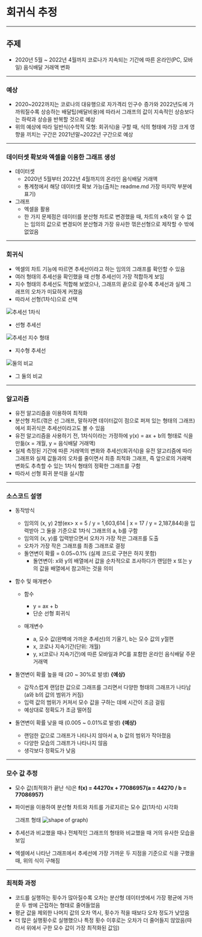 # 회귀식 추정
___

## 주제
* 2020년 5월 ~ 2022년 4월까지 코로나가 지속되는 기간에 따른 온라인(PC, 모바일) 음식배달 거래액 변화  

___

### 예상
* 2020~2022까지는 코로나의 대유행으로 자가격리 인구수 증가와 2022년도에 가까워질수록 상승하는 배달팁(배달비용)에 따라서 그래프의 값이 지속적인 상승보다는 하락과 상승을 반복할 것으로 예상  
* 위의 예상에 따라 일반식(수학적 모형: 회귀식)을 구할 때, 식의 형태에 가장 크게 영향을 끼치는 구간은 2021년말~2022년 구간으로 예상  

___

### 데이터셋 확보와 엑셀을 이용한 그래프 생성
* 데이터셋
    - 2020년 5월부터 2022년 4월까지의 온라인 음식배달 거래액  
    - 통계청에서 해당 데이터셋 확보 가능(출처는 readme.md 가장 마지막 부분에 표기)  
* 그래프
    - 엑셀을 활용  
    - 한 가지 문제점은 데이터를 분산형 차트로 변경했을 때, 차트의 x축이 알 수 없는 임의의 값으로 변경되어 분산형과 가장 유사한 꺾은선형으로 제작할 수 밖에 없었음  
___

### 회귀식  
* 엑셀의 차트 기능에 따르면 추세선이라고 하는 임의의 그래프를 확인할 수 있음
* 여러 형태의 추세선을 확인했을 때 선형 추세선이 가장 적합하게 보임
* 지수 형태의 추세선도 적합해 보였으나, 그래프의 끝으로 갈수록 추세선과 실제 그래프의 오차가 미묘하게 커졌음
* 따라서 선형(1차식)으로 선택


![추세선 1차식](https://postfiles.pstatic.net/MjAyMjA2MTBfMjcz/MDAxNjU0ODUwNzg2MDI0._B8trKNL31SCYPCARQ2xJcCzsfgzAJiclEU6diTF5qog.97Wzkd76A5eeUJPXAGfi59O-bVJ205_XQ14AQtsDuY8g.PNG.jinha081131/%EA%B7%B8%EB%9E%98%ED%94%84_new.png?type=w966)

* 선형 추세선

![추세선 지수 형태](https://postfiles.pstatic.net/MjAyMjA2MTBfMjkx/MDAxNjU0ODUwNzg4ODA2.IUikl2EXOmqf56oLaElfiJ8X02Da1dy8C_gfe12FEwwg.tEcBBAXpAqdLTxRmztRTuKSQURrab25QikmNmCUrwGQg.PNG.jinha081131/%EA%B7%B8%EB%9E%98%ED%94%84_%EC%A7%80%EC%88%98%ED%98%95_new.png?type=w966)

* 지수형 추세선

![둘의 비교](https://postfiles.pstatic.net/MjAyMjA2MTBfMjgw/MDAxNjU0ODUwNzk2MjQy._ZAKhr7W0hARF-TJtFXLFLatpj21VofXoNATOTs4Vg0g.LPcNQxEumYz726t5l1i0JfvxgzKG4JciVJMaBj26aSYg.PNG.jinha081131/%EA%B7%B8%EB%9E%98%ED%94%84_%EC%A7%80%EC%88%98%ED%98%95_%EC%84%A0%ED%98%95.png?type=w966)

* 그 둘의 비교


___

### 알고리즘
* 유전 알고리즘을 이용하여 최적화  
* 분산형 차트(꺾은 선 그래프, 말하자면 데이터값이 점으로 퍼져 있는 형태의 그래프)에서 회귀식은 추세선이라고도 볼 수 있음  
* 유전 알고리즘을 사용하기 전, 1차식이라는 가정하에 y(x) = ax + b의 형태로 식을 만듦(x = 개월, y = 음식배달 거래액)  
* 실제 측정된 기간에 따른 거래액의 변화와 추세선(회귀식)을 유전 알고리즘에 따라 그래프와 실제 값들과의 오차를 줄이면서 최종 최적화 그래프, 즉 앞으로의 거래액 변화도 추측할 수 있는 1차식 형태의 정확한 그래프를 구함  
* 따라서 선형 회귀 분석을 실시함

___

### 소스코드 설명
* 동작방식
    - 임의의 (x, y) 2쌍(ex> x = 5 / y = 1,603,614 | x = 17 / y = 2,187,844)을 입력받아 그 둘을 기준으로 1차식 그래프의 a, b를 구함
    - 임의의 (x, y)를 입력받으면서 오차가 가장 작은 그래프를 도출
    - 오차가 가장 작은 그래프를 최종 그래프로 결정  
    - 돌연변이 확률 = 0.05~0.1% (실제 코드로 구현은 하지 못함)
        - 돌연변이: x와 y의 배열에서 값을 순차적으로 조사하다가 랜덤한 x 또는 y의 값을 배열에서 참고하는 것을 의미


* 함수 및 매개변수
    - 함수
        - y = ax + b  
        - 단순 선형 회귀식  

    - 매개변수
        - a, 모수 값(완벽에 가까운 추세선)의 기울기, b는 모수 값의 y절편  
        - x, 코로나 지속기간(단위: 개월)  
        - y, x(코로나 지속기간)에 따른 모바일과 PC를 포함한 온라인 음식배달 주문 거래액  


* 돌연변이 확률 높을 때 (20 ~ 30%로 발생) **{예상}**
    - 갑작스럽게 랜덤한 값으로 그래프를 그리면서 다양한 형태의 그래프가 나타남(a와 b의 값의 범위가 커짐)
    - 입력 값의 범위가 커져서 모수 값을 구하는 데에 시간이 조금 걸림
    - 예상대로 정확도가 조금 떨어짐  


* 돌연변이 확률 낮을 때 (0.005 ~ 0.01%로 발생) **{예상}**
    - 랜덤한 값으로 그래프가 나타나지 않아서 a, b 값의 범위가 작아졌음
    - 다양한 모습의 그래프가 나타나지 않음
    - 생각보다 정확도가 낮음

___

### 모수 값 추정
* 모수 값(최적화가 끝난 식)은 **f(x) = 44270x + 77086957(a = 44270 / b = 77086957)**
* 파이썬을 이용하여 분산형 차트와 차트를 가로지르는 모수 값(1차식) 시각화


     그래프 형태
![shape of graph](https://postfiles.pstatic.net/MjAyMjA2MTVfNjMg/MDAxNjU1MzAxMjMyMTEy.g8nzhOgJJUNlEg3_5nGh8gnB_4kwUYCFS8wqL3aU5sgg.THmGxN_wSBJ6AKyiQsbukxMz7GGboxliZPt60AwrYLAg.PNG.jinha081131/%ED%8C%8C%EC%9D%B4%EC%8D%AC_%EC%BD%94%EB%93%9C%EB%A1%9C_%EC%8B%A4%ED%96%89%ED%95%9C_%EC%8B%A4%EC%A0%9C_%EB%AA%A8%EC%88%98_%EA%B0%92_%EA%B7%B8%EB%9E%98%ED%94%84.png?type=w966))


* 추세선과 비교했을 때나 전체적인 그래프의 형태와 비교했을 때 거의 유사한 모습을 보임
* 엑셀에서 나타난 그래프에서 추세선에 가장 가까운 두 지점을 기준으로 식을 구했을 때, 위의 식이 구해짐

___

### 최적화 과정
* 코드를 실행하는 횟수가 많아질수록 오차는 분산형 데이터셋에서 가장 평균에 가까운 두 쌍에 근접하는 형태로 줄어들었음
* 평균 값을 제외한 나머지 값의 오차 역시, 횟수가 적을 때보다 오차 정도가 낮았음  
* 더 많은 실행횟수로 실행했으나 특정 횟수 이후로는 오차가 더 줄어들지 않았음(따라서 위에서 구한 모수 값이 가장 최적화된 값임)  
